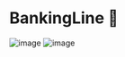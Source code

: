 # BankingLine 🦄
![image](https://user-images.githubusercontent.com/73039194/166722006-44be8337-14e6-4725-b8f8-91a070a74abd.png)
![image](https://user-images.githubusercontent.com/73039194/166722632-390964aa-c4af-46ea-b282-d1bdfe3608e8.png)
